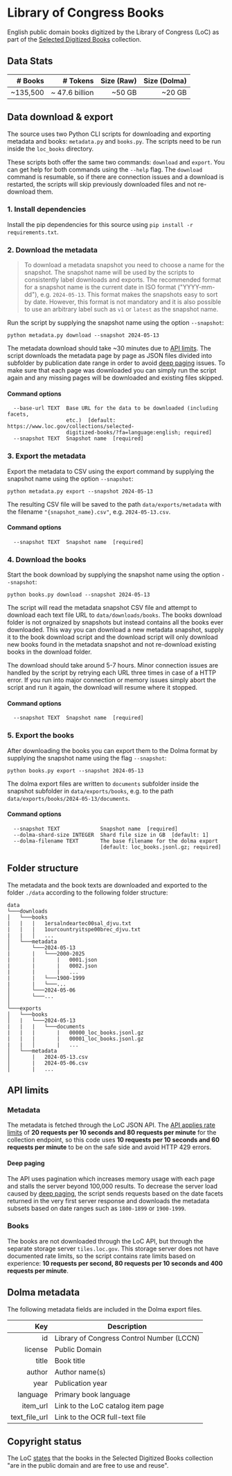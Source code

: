 # Library of Congress Books

English public domain books digitized by the Library of Congress (LoC) as part of the [Selected Digitized Books](https://www.loc.gov/collections/selected-digitized-books/about-this-collection/) collection.

## Data Stats

|  # Books |       # Tokens | Size (Raw) | Size (Dolma) |
| -------: | -------------: | ---------: | -----------: |
| ~135,500 | ~ 47.6 billion |     ~50 GB |       ~20 GB |

## Data download & export

The source uses two Python CLI scripts for downloading and exporting metadata and books: `metadata.py` and `books.py`. The scripts need to be run inside the `loc_books` directory.

These scripts both offer the same two commands: `download` and `export`. You can get help for both commands using the `--help` flag. The `download` command is resumable, so if there are connection issues and a download is restarted, the scripts will skip previously downloaded files and not re-download them.

### 1. Install dependencies

Install the pip dependencies for this source using `pip install -r requirements.txt`.

### 2. Download the metadata

> To download a metadata snapshot you need to choose a name for the snapshot. The snapshot name will be used by the scripts to consistently label downloads and exports. The recommended format for a snapshot name is the current date in ISO format ("YYYY-mm-dd"), e.g. `2024-05-13`. This format makes the snapshots easy to sort by date. However, this format is not mandatory and it is also possible to use an arbitrary label such as `v1` or `latest` as the snapshot name.

Run the script by supplying the snapshot name using the option `--snapshot`:

`python metadata.py download --snapshot 2024-05-13`

The metadata download should take ~30 minutes due to [API limits](#api-limits). The script downloads the metadata page by page as JSON files divided into subfolder by publication date range in order to avoid [deep paging](#deep-paging) issues. To make sure that each page was downloaded you can simply run the script again and any missing pages will be downloaded and existing files skipped.

#### Command options

```
  --base-url TEXT  Base URL for the data to be downloaded (including facets,
                   etc.)  [default: https://www.loc.gov/collections/selected-
                   digitized-books/?fa=language:english; required]
  --snapshot TEXT  Snapshot name  [required]
```

### 3. Export the metadata

Export the metadata to CSV using the export command by supplying the snapshot name using the option `--snapshot`:

`python metadata.py export --snapshot 2024-05-13`

The resulting CSV file will be saved to the path `data/exports/metadata` with the filename `"{snapshot_name}.csv"`, e.g. `2024-05-13.csv`.

#### Command options

```
  --snapshot TEXT  Snapshot name  [required]
```

### 4. Download the books

Start the book download by supplying the snapshot name using the option `--snapshot`:

`python books.py download --snapshot 2024-05-13`

The script will read the metadata snapshot CSV file and attempt to download each text file URL to `data/downloads/books`. The books download folder is not orgnaized by snapshots but instead contains all the books ever downloaded. This way you can download a new metadata snapshot, supply it to the book download script and the download script will only download new books found in the metadata snapshot and not re-download existing books in the download folder.

The download should take around 5-7 hours. Minor connection issues are handled by the script by retrying each URL three times in case of a HTTP error. If you run into major connection or memory issues simply abort the script and run it again, the download will resume where it stopped.

#### Command options

```
  --snapshot TEXT  Snapshot name  [required]
```

### 5. Export the books

After downloading the books you can export them to the Dolma format by supplying the snapshot name using the flag `--snapshot`:

`python books.py export --snapshot 2024-05-13`

The dolma export files are written to `documents` subfolder inside the snapshot subfolder in `data/exports/books`, e.g. to the path `data/exports/books/2024-05-13/documents`.

#### Command options

```
  --snapshot TEXT             Snapshot name  [required]
  --dolma-shard-size INTEGER  Shard file size in GB  [default: 1]
  --dolma-filename TEXT       The base filename for the dolma export
                              [default: loc_books.jsonl.gz; required]
```

## Folder structure

The metadata and the book texts are downloaded and exported to the folder `./data` according to the following folder structure:
```
data
└───downloads
│   └───books
|   |   |   1ersalndeartec00sal_djvu.txt
|   |   |   1ourcountryitspe00brec_djvu.txt
|   |   │   ...
│   └───metadata
│       └───2024-05-13
|       |   └───2000-2025
|       |       |   0001.json
|       |       |   0002.json
|       |       |   ...
|       |   └───1900-1999
|       |   └───...
│       └───2024-05-06
│       └───...
│
└───exports
│   └───books
│   |   └───2024-05-13
|   |   |   └───documents
|   |   |       |   00000_loc_books.jsonl.gz
|   |   |       |   00001_loc_books.jsonl.gz
|   |   │       |   ...
│   └───metadata
│       |   2024-05-13.csv
│       |   2024-05-06.csv
│       |   ...
```

## API limits

### Metadata

The metadata is fetched through the LoC JSON API. The [API applies rate limits](https://www.loc.gov/apis/json-and-yaml/working-within-limits/) of **20 requests per 10 seconds and 80 requests per minute** for the collection endpoint, so this code uses **10 requests per 10 seconds and 60 requests per minute** to be on the safe side and avoid HTTP 429 errors.

#### Deep paging

The API uses pagination which increases memory usage with each page and stalls the server beyond 100,000 results. To decrease the server load caused by [deep paging](https://www.loc.gov/apis/json-and-yaml/working-within-limits/#deep-paging), the script sends requests based on the date facets returned in the very first server response and downloads the metadata subsets based on date ranges such as `1800-1899` or `1900-1999`.

### Books

The books are not downloaded through the LoC API, but through the separate storage server `tiles.loc.gov`. This storage server does not have documented rate limits, so the script contains rate limits based on experience: **10 requests per second, 80 requests per 10 seconds and 400 requests per minute**.

## Dolma metadata

The following metadata fields are included in the Dolma export files.

|           Key | Description                               |
| ------------: | ----------------------------------------- |
|            id | Library of Congress Control Number (LCCN) |
|       license | Public Domain                             |
|         title | Book title                                |
|        author | Author name(s)                            |
|          year | Publication year                          |
|      language | Primary book language                     |
|      item_url | Link to the LoC catalog item page         |
| text_file_url | Link to the OCR full-text file            |

## Copyright status

The LoC [states](https://www.loc.gov/collections/selected-digitized-books/about-this-collection/rights-and-access/) that the books in the Selected Digitized Books collection "are in the public domain and are free to use and reuse".
